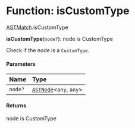 # Function: isCustomType

[ASTMatch](/auto-docs/variable-plugin/modules/ASTMatch.md).isCustomType

**isCustomType**(`node?`): node is CustomType

Check if the node is a `CustomType`.

#### Parameters

| Name | Type |
| :------ | :------ |
| `node?` | [`ASTNode`](/auto-docs/variable-plugin/classes/ASTNode.md)<`any`, `any`> |

#### Returns

node is CustomType
